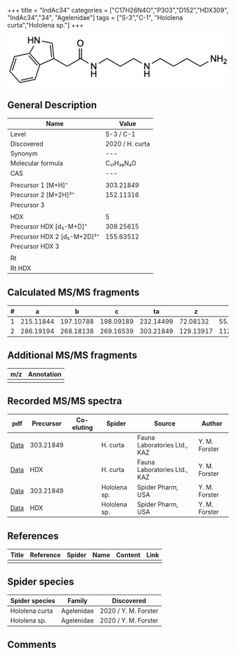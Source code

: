 +++
title = "IndAc34"
categories = ["C17H26N4O","P303","D152","HDX309",
"IndAc34","34",
"Agelenidae"]
tags = ["S-3","C-1",
"Hololena curta","Hololena sp."]
+++

![](/img/IndAc34.png)

## General Description

| Name                       | Value              |
|----------------------------|--------------------|
| Level                      | S-3 / C-1          |
| Discovered                 | 2020 / H. curta  |
| Synonym                    | ---                |
| Molecular formula          | C₁₇H₂₆N₄O                   |
| CAS                        | ---                |
|                            |                    |
| Precursor 1 [M+H]⁺         | 303.21849                   |
| Precursor 2 [M+2H]²⁺       | 152.11316                   |
| Precursor 3                |                    |
|                            |                    |
| HDX                        | 5                   |
| Precursor HDX   [d₅-M+D]⁺   | 309.25615                   |
| Precursor HDX 2 [d₅-M+2D]²⁺ | 155.63512                   |
| Precursor HDX 3            |                    |
|                            |                    |
| Rt                         |                    |
| Rt HDX                     |                    |

## Calculated MS/MS fragments

| # | a         | b         | c         | ta        | z         | y         | tz        |
|---|-----------|-----------|-----------|-----------|-----------|-----------|-----------|
| 1 | 215.11844 | 197.10788 | 198.09189 | 232.14499 | 72.08132 | 55.05477 | 89.10787 |
| 2 | 286.19194 | 268.18138 | 269.16539 | 303.21849 | 129.13917 | 112.11262 | 146.16572 |

## Additional MS/MS fragments

| m/z | Annotation |
|-----|------------|
|     |            |

## Recorded MS/MS spectra

| pdf                                             | Precursor | Co-eluting | Spider      | Source                       | Author        |
|-------------------------------------------------|-----------|------------|-------------|------------------------------|---------------|
| [Data](/pdf/H-curta/303_IndAc34_Hc.pdf) | 303.21849 |           | H. curta | Fauna Laboratories Ltd., KAZ | Y. M. Forster |
| [Data](/pdf/H-curta/303_IndAc34_Hc_HDX.pdf) | HDX |           | H. curta | Fauna Laboratories Ltd., KAZ | Y. M. Forster |
| [Data](/pdf/Hololena-sp/303_IndAc34_Ho-sp.pdf) | 303.21849 |           | Hololena sp. | Spider Pharm, USA | Y. M. Forster |
| [Data](/pdf/Hololena-sp/303_IndAc34_Ho-sp_HDX.pdf) | HDX |           | Hololena sp. | Spider Pharm, USA | Y. M. Forster |


## References

| Title | Reference | Spider | Name | Content | Link |
|-------|-----------|--------|------|---------|------|
|       |           |        |      |         |      |

## Spider species

| Spider species     | Family     | Discovered           |
|--------------------|------------|----------------------|
| Hololena curta | Agelenidae | 2020 / Y. M. Forster |
| Hololena sp. | Agelenidae | 2020 / Y. M. Forster |


## Comments